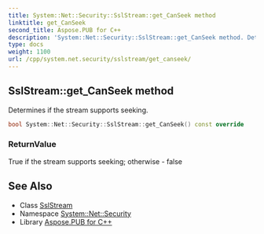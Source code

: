 ```yaml
---
title: System::Net::Security::SslStream::get_CanSeek method
linktitle: get_CanSeek
second_title: Aspose.PUB for C++
description: 'System::Net::Security::SslStream::get_CanSeek method. Determines if the stream supports seeking in C++.'
type: docs
weight: 1100
url: /cpp/system.net.security/sslstream/get_canseek/
---
```

## SslStream::get_CanSeek method


Determines if the stream supports seeking.

```cpp
bool System::Net::Security::SslStream::get_CanSeek() const override
```


### ReturnValue

True if the stream supports seeking; otherwise - false

## See Also

* Class [SslStream](../)
* Namespace [System::Net::Security](../../)
* Library [Aspose.PUB for C++](../../../)
